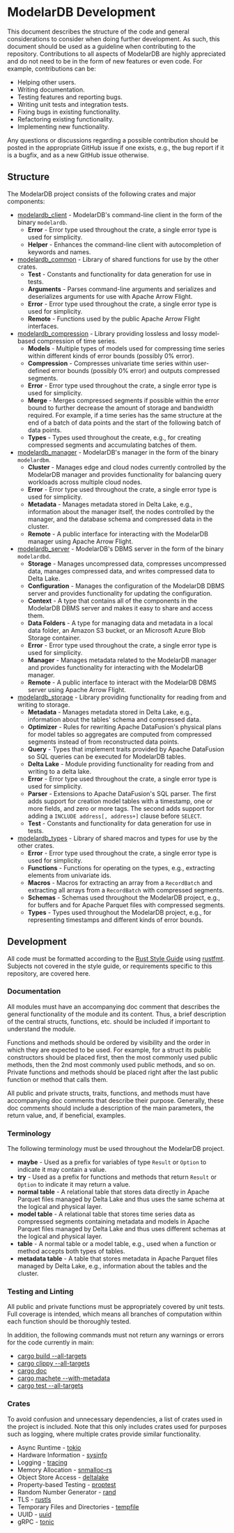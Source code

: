 # ModelarDB Development
This document describes the structure of the code and general considerations to consider when doing further development.
As such, this document should be used as a guideline when contributing to the repository. Contributions to all aspects
of ModelarDB are highly appreciated and do not need to be in the form of new features or even code. For example,
contributions can be:

- Helping other users.
- Writing documentation.
- Testing features and reporting bugs.
- Writing unit tests and integration tests.
- Fixing bugs in existing functionality.
- Refactoring existing functionality.
- Implementing new functionality.

Any questions or discussions regarding a possible contribution should be posted in the appropriate GitHub issue if one
exists, e.g., the bug report if it is a bugfix, and as a new GitHub issue otherwise.

## Structure
The ModelarDB project consists of the following crates and major components:

- [modelardb_client](/crates/modelardb_client) - ModelarDB's command-line client in the form of the binary `modelardb`.
  - **Error** - Error type used throughout the crate, a single error type is used for simplicity.
  - **Helper** - Enhances the command-line client with autocompletion of keywords and names.
- [modelardb_common](/crates/modelardb_common) - Library of shared functions for use by the other crates.
  - **Test** - Constants and functionality for data generation for use in tests.
  - **Arguments** - Parses command-line arguments and serializes and deserializes arguments for use with Apache Arrow
  Flight.
  - **Error** - Error type used throughout the crate, a single error type is used for simplicity.
  - **Remote** - Functions used by the public Apache Arrow Flight interfaces.
- [modelardb_compression](/crates/modelardb_compression) - Library providing lossless and lossy model-based compression
of time series.
  - **Models** - Multiple types of models used for compressing time series within different kinds of error bounds
  (possibly 0% error).
  - **Compression** - Compresses univariate time series within user-defined error bounds (possibly 0% error) and outputs
  compressed segments.
  - **Error** - Error type used throughout the crate, a single error type is used for simplicity.
  - **Merge** - Merges compressed segments if possible within the error bound to further decrease the amount of storage
  and bandwidth required. For example, if a time series has the same structure at the end of a batch of data points and
  the start of the following batch of data points.
  - **Types** - Types used throughout the create, e.g., for creating compressed segments and accumulating batches of
  them.
- [modelardb_manager](/crates/modelardb_manager) - ModelarDB's manager in the form of the binary `modelardbm`.
  - **Cluster** - Manages edge and cloud nodes currently controlled by the ModelarDB manager and provides functionality
  for balancing query workloads across multiple cloud nodes.
  - **Error** - Error type used throughout the crate, a single error type is used for simplicity.
  - **Metadata** - Manages metadata stored in Delta Lake, e.g., information about the manager itself, the nodes
  controlled by the manager, and the database schema and compressed data in the cluster.
  - **Remote** - A public interface for interacting with the ModelarDB manager using Apache Arrow Flight.
- [modelardb_server](/crates/modelardb_server) - ModelarDB's DBMS server in the form of the binary `modelardbd`.
  - **Storage** - Manages uncompressed data, compresses uncompressed data, manages compressed data, and writes
  compressed data to Delta Lake.
  - **Configuration** - Manages the configuration of the ModelarDB DBMS server and provides functionality for updating
  the configuration.
  - **Context** - A type that contains all of the components in the ModelarDB DBMS server and makes it easy to share and
  access them.
  - **Data Folders** - A type for managing data and metadata in a local data folder, an Amazon S3 bucket, or an
  Microsoft Azure Blob Storage container.
  - **Error** - Error type used throughout the crate, a single error type is used for simplicity.
  - **Manager** - Manages metadata related to the ModelarDB manager and provides functionality for interacting with the
  ModelarDB manager.
  - **Remote** - A public interface to interact with the ModelarDB DBMS server using Apache Arrow Flight.
- [modelardb_storage](/crates/modelardb_storage) - Library providing functionality for reading from and writing to
storage.
  - **Metadata** - Manages metadata stored in Delta Lake, e.g., information about the tables' schema and compressed
  data.
  - **Optimizer** - Rules for rewriting Apache DataFusion's physical plans for model tables so aggregates are computed
  from compressed segments instead of from reconstructed data points.
  - **Query** - Types that implement traits provided by Apache DataFusion so SQL queries can be executed for ModelarDB
  tables.
  - **Delta Lake** - Module providing functionality for reading from and writing to a delta lake.
  - **Error** - Error type used throughout the crate, a single error type is used for simplicity.
  - **Parser** - Extensions to Apache DataFusion's SQL parser. The first adds support for creation model tables with a
  timestamp, one or more fields, and zero or more tags. The second adds support for adding a `INCLUDE address[,
  address+]` clause before `SELECT`.
  - **Test** - Constants and functionality for data generation for use in tests.
- [modelardb_types](/crates/modelardb_types) - Library of shared macros and types for use by the other crates.
  - **Error** - Error type used throughout the crate, a single error type is used for simplicity.
  - **Functions** - Functions for operating on the types, e.g., extracting elements from univariate ids.
  - **Macros** - Macros for extracting an array from a `RecordBatch` and extracting all arrays from a `RecordBatch` with
  compressed segments.
  - **Schemas** - Schemas used throughout the ModelarDB project, e.g., for buffers and for Apache Parquet files with
  compressed segments.
  - **Types** - Types used throughout the ModelarDB project, e.g., for representing timestamps and different kinds of
  error bounds.

## Development
All code must be formatted according to the [Rust Style
Guide](https://github.com/rust-dev-tools/fmt-rfcs/blob/master/guide/guide.md) using
[rustfmt](https://github.com/rust-lang/rustfmt). Subjects not covered in the style guide, or requirements specific to
this repository, are covered here.

### Documentation
All modules must have an accompanying doc comment that describes the general functionality of the module and its
content. Thus, a brief description of the central structs, functions, etc. should be included if important to understand
the module.

Functions and methods should be ordered by visibility and the order in which they are expected to be used. For example,
for a struct its public constructors should be placed first, then the most commonly used public methods, then the 2nd
most commonly used public methods, and so on. Private functions and methods should be placed right after the last public
function or method that calls them.

All public and private structs, traits, functions, and methods must have accompanying doc comments that describe their
purpose. Generally, these doc comments should include a description of the main parameters, the return value, and, if
beneficial, examples.

### Terminology
The following terminology must be used throughout the ModelarDB project.

- **maybe** - Used as a prefix for variables of type `Result` or `Option` to indicate it may contain a value.
- **try** - Used as a prefix for functions and methods that return `Result` or `Option` to indicate it may return a
value.
- **normal table** - A relational table that stores data directly in Apache Parquet files managed by Delta Lake and thus
uses the same schema at the logical and physical layer.
- **model table** - A relational table that stores time series data as compressed segments containing metadata and models
in Apache Parquet files managed by Delta Lake and thus uses different schemas at the logical and physical layer.
- **table** - A normal table or a model table, e.g., used when a function or method accepts both types of tables.
- **metadata table** - A table that stores metadata in Apache Parquet files managed by Delta Lake, e.g., information about
the tables and the cluster.

### Testing and Linting
All public and private functions must be appropriately covered by unit tests. Full coverage is intended, which means all
branches of computation within each function should be thoroughly tested.

In addition, the following commands must not return any warnings or errors for the code currently in main:
- [cargo build --all-targets](https://doc.rust-lang.org/cargo/commands/cargo-build.html)
- [cargo clippy --all-targets](https://github.com/rust-lang/rust-clippy)
- [cargo doc](https://doc.rust-lang.org/cargo/commands/cargo-doc.html)
- [cargo machete --with-metadata](https://github.com/bnjbvr/cargo-machete)
- [cargo test --all-targets](https://doc.rust-lang.org/cargo/commands/cargo-test.html)

### Crates
To avoid confusion and unnecessary dependencies, a list of crates used in the project is included. Note that this only
includes crates used for purposes such as logging, where multiple crates provide similar functionality.

- Async Runtime - [tokio](https://crates.io/crates/tokio)
- Hardware Information - [sysinfo](https://crates.io/crates/sysinfo)
- Logging - [tracing](https://crates.io/crates/tracing)
- Memory Allocation - [snmalloc-rs](https://crates.io/crates/snmalloc-rs)
- Object Store Access - [deltalake](https://crates.io/crates/deltalake)
- Property-based Testing - [proptest](https://crates.io/crates/proptest)
- Random Number Generator - [rand](https://crates.io/crates/rand)
- TLS - [rustls](https://crates.io/crates/rustls)
- Temporary Files and Directories - [tempfile](https://crates.io/crates/tempfile)
- UUID - [uuid](https://crates.io/crates/uuid)
- gRPC - [tonic](https://crates.io/crates/tonic)
